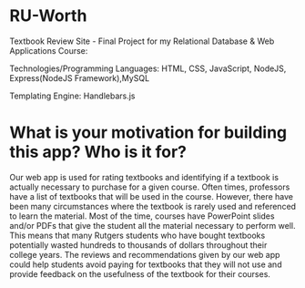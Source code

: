 # RU-Worth
Textbook Review Site - Final Project for my Relational Database & Web Applications Course:

Technologies/Programming Languages: HTML, CSS, JavaScript, NodeJS, Express(NodeJS Framework),MySQL

Templating Engine: Handlebars.js

# What is your motivation for building this app? Who is it for?

Our web app is used for rating textbooks and identifying if a textbook is actually
necessary to purchase for a given course. Often times, professors have a list of
textbooks that will be used in the course. However, there have been many
circumstances where the textbook is rarely used and referenced to learn the material.
Most of the time, courses have PowerPoint slides and/or PDFs that give the student all
the material necessary to perform well. This means that many Rutgers students who
have bought textbooks potentially wasted hundreds to thousands of dollars
throughout their college years. The reviews and recommendations given by our web app could help students
avoid paying for textbooks that they will not use and provide feedback on the usefulness
of the textbook for their courses.

